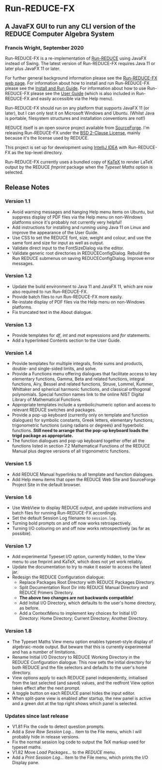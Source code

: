 # Run-REDUCE-FX

## A JavaFX GUI to run any CLI version of the REDUCE Computer Algebra System

### Francis Wright, September 2020

Run-REDUCE-FX is a re-implementation of
[Run-REDUCE](https://fjwright.github.io/Run-REDUCE/) using JavaFX
instead of Swing.  The latest version of Run-REDUCE-FX requires Java
11 or later plus JavaFX 11 or later.

For further general background information please see the
[Run-REDUCE-FX web page](https://fjwright.github.io/Run-REDUCE-FX/).
For information about how to install and run Run-REDUCE-FX please see
the [Install and Run
Guide](https://fjwright.github.io/Run-REDUCE-FX/InstallAndRun.html).
For information about how to use Run-REDUCE-FX please see the [User
Guide](https://fjwright.github.io/Run-REDUCE-FX/UserGuide.html) (which
is also included in Run-REDUCE-FX and easily accessible via the Help
menu).

Run-REDUCE-FX should run on any platform that supports JavaFX 11 (or
later), but I can only test it on Microsoft Windows and Ubuntu.
(Whilst Java is portable, filesystem structures and installation
conventions are not!)

REDUCE itself is an open source project available from
[SourceForge](https://sourceforge.net/projects/reduce-algebra/).  I'm
releasing Run-REDUCE-FX under the [BSD 2-Clause License](LICENSE),
mainly because it's the license used by REDUCE.

This project is set up for development using [IntelliJ
IDEA](https://www.jetbrains.com/idea/) with Run-REDUCE-FX as the
top-level directory.

Run-REDUCE-FX currently uses a bundled copy of
[KaTeX](https://katex.org/) to render LaTeX output by the REDUCE
*fmprint* package when the *Typeset Maths* option is selected.

## Release Notes

### Version 1.1

* Avoid warning messages and hanging Help menu items on Ubuntu, but
  suppress display of PDF files via the Help menu on non-Windows
  platforms since it's probably not currently very helpful!
* Add instructions for installing and running using Java 11 on Linux
  and improve the appearance of the User Guide.
* Use CSS to set the REDUCE font, size, weight and colour, and use the
  same font and size for input as well as output.
* Validate direct input to the FontSizeDialog via the editor.
* Validate generic root directories in REDUCEConfigDialog.  Rebuild
  the Run REDUCE submenus on saving REDUCEConfigDialog.  Improve error
  messages.

### Version 1.2

* Update the build environment to Java 11 and JavaFX 11, which are now
  also required to run Run-REDUCE-FX.
* Provide batch files to run Run-REDUCE-FX more easily.
* Re-instate display of PDF files via the Help menu on non-Windows
  platforms.
* Fix truncated text in the About dialogue.

### Version 1.3

* Provide templates for *df*, *int* and *mat* expressions and *for*
  statements.
* Add a hyperlinked Contents section to the User Guide.

### Version 1.4

* Provide templates for multiple integrals, finite sums and products,
  double- and single-sided limits, and solve.
* Provide a Functions menu offering dialogues that facilitate access
  to key elementary functions, Gamma, Beta and related functions,
  integral functions, Airy, Bessel and related functions, Struve,
  Lommel, Kummer, Whittaker and spherical harmonic functions, and
  classical orthogonal polynomials.  Special function names link to
  the online NIST Digital Library of Mathematical Functions.
* Appropriate templates include a symbolic/numeric option and access
  to relevant REDUCE switches and packages.
* Provide a pop-up keyboard (currently only on template and function
  dialogues) for symbolic constants, Greek letters, elementary
  functions, trigonometric functions (using radians or degrees) and
  hyperbolic functions.  **Still need to arrange that the pop-up
  keyboard loads the trigd package as appropriate.**
* The function dialogues and pop-up keyboard together offer all the
  functions listed in section 7.2 Mathematical Functions of the REDUCE
  Manual plus degree versions of all trigonometric functions.

### Version 1.5

* Add REDUCE Manual hyperlinks to all template and function dialogues.
* Add Help menu items that open the REDUCE Web Site and SourceForge
  Project Site in the default browser.

### Version 1.6

* Use WebView to display REDUCE output, and update instructions and
  batch files for running Run-REDUCE-FX accordingly.
* Set the default Session Log filename to `session.log`.
* Turning bold prompts on and off now works retrospectively.
* Turning I/O colouring on and off now works retrospectively (as far
  as possible).

### Version 1.7

* Add experimental Typeset I/O option, currently hidden, to the View
  menu to use fmprint and KaTeX, which does not yet work reliably.
* Update the documentation to try to make it easier to access the
  latest jar.
* Redesign the REDUCE Configuration dialogue:
  - Replace Packages Root Directory with REDUCE Packages Directory.
  - Split Documentation Root Dir into REDUCE Manual Directory and
    REDUCE Primers Directory.
  - **The above two changes are not backwards compatible!**
  - Add Initial I/O Directory, which defaults to the user's home
    directory, as before.
  - Add a ContextMenu to implement key choices for Initial I/O
    Directory: Home Directory; Current Directory; Another Directory.

### Version 1.8

* The Typeset Maths View menu option enables typeset-style display of
  algebraic-mode output.  But beware that this is currently
  experimental and has a number of limitations.
* Rename Initial I/O Directory to REDUCE Working Directory in the
  REDUCE Configuration dialogue.  This now sets the initial directory
  for both REDUCE and the file selectors and defaults to the user's
  home directory.
* View options apply to each REDUCE panel independently, initialised
  from the last selected (and saved) values, and the redfront View
  option takes effect after the next prompt.
* A toggle button on each REDUCE panel hides the input editor.
* When split-pane view is enabled after startup, the new panel is
  active and a green dot at the top right shows which panel is
  selected.

### Updates since last release

* V1.81 Fix the code to detect question prompts.
* Add a *Save Raw Session Log...* item to the File menu, which I will probably hide in release versions.
* Fix the normal session log code to output the TeX markup used for typeset maths. 
* V1.82 Move *Load Packages...* to the *REDUCE* menu.
* Add a *Print Session Log...* item to the File menu, which prints the I/O Display pane.
